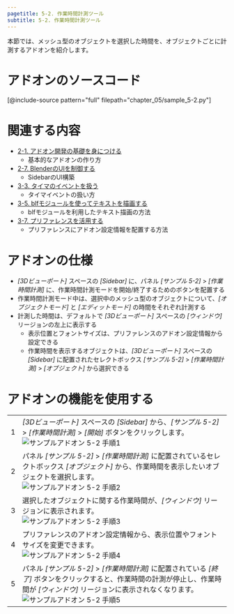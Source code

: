 ```yaml
---
pagetitle: 5-2. 作業時間計測ツール
subtitle: 5-2. 作業時間計測ツール
---
```



本節では、メッシュ型のオブジェクトを選択した時間を、オブジェクトごとに計測するアドオンを紹介します。


# アドオンのソースコード

[@include-source pattern="full" filepath="chapter_05/sample_5-2.py"]


# 関連する内容

* [2-1. アドオン開発の基礎を身につける](../chapter_02/01_Basic_of_Add-on_Development.html)
  * 基本的なアドオンの作り方
* [2-7. BlenderのUIを制御する](../chapter_02/07_Control_Blender_UI.html)
  * SidebarのUI構築
* [3-3. タイマのイベントを扱う](../chapter_03/03_Handle_Timer_Event.html)
  * タイマイベントの扱い方
* [3-5. blfモジュールを使ってテキストを描画する](../chapter_03/05_Draw_Texts.html)
  * blfモジュールを利用したテキスト描画の方法
* [3-7. プリファレンスを活用する](../chapter_03/07_Use_Preference.html)
  * プリファレンスにアドオン設定情報を配置する方法


# アドオンの仕様

* *[3Dビューポート]* スペースの *[Sidebar]* に、パネル *[サンプル 5-2]* > *[作業時間計測]* に、作業時間計測モードを開始/終了するためのボタンを配置する
* 作業時間計測モード中は、選択中のメッシュ型のオブジェクトについて、*[オブジェクトモード]* と *[エディットモード]* の時間をそれぞれ計測する
* 計測した時間は、デフォルトで *[3Dビューポート]* スペースの *[ウィンドウ]* リージョンの左上に表示する
  * 表示位置とフォントサイズは、プリファレンスのアドオン設定情報から設定できる
  * 作業時間を表示するオブジェクトは、*[3Dビューポート]* スペースの *[Sidebar]* に配置されたセレクトボックス *[サンプル 5-2]* > *[作業時間計測]* > *[オブジェクト]*  から選択できる


# アドオンの機能を使用する


<div class="work"></div>

|||
|---|---|
|1|*[3Dビューポート]* スペースの *[Sidebar]* から、*[サンプル 5-2]* > *[作業時間計測]* > *[開始]* ボタンをクリックします。<br>![](../../images/chapter_05/02_Calculate_Working_Hour/use_add-on_1.png "サンプルアドオン 5-2 手順1")|
|2|パネル *[サンプル 5-2]* > *[作業時間計測]* に配置されているセレクトボックス *[オブジェクト]* から、作業時間を表示したいオブジェクトを選択します。<br>![](../../images/chapter_05/02_Calculate_Working_Hour/use_add-on_2.png "サンプルアドオン 5-2 手順2")|
|3|選択したオブジェクトに関する作業時間が、*[ウィンドウ]* リージョンに表示されます。<br>![](../../images/chapter_05/02_Calculate_Working_Hour/use_add-on_3.png "サンプルアドオン 5-2 手順3")|
|4|プリファレンスのアドオン設定情報から、表示位置やフォントサイズを変更できます。<br>![](../../images/chapter_05/02_Calculate_Working_Hour/use_add-on_4.png "サンプルアドオン 5-2 手順4")|
|5|パネル *[サンプル 5-2]* > *[作業時間計測]* に配置されている *[終了]* ボタンをクリックすると、作業時間の計測が停止し、作業時間が *[ウィンドウ]* リージョンに表示されなくなります。<br>![](../../images/chapter_05/02_Calculate_Working_Hour/use_add-on_5.png "サンプルアドオン 5-2 手順5")|
